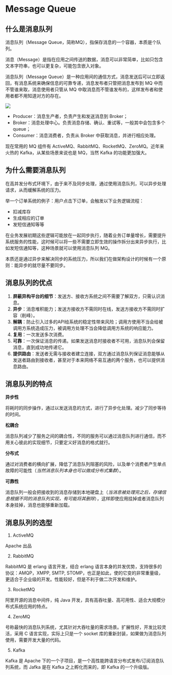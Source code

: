 # Message Queue

## 什么是消息队列

消息队列（Message Queue，简称MQ），指保存消息的一个容器，本质是个队列。

消息（Message）是指在应用之间传送的数据，消息可以非常简单，比如只包含文本字符串，也可以更复杂，可能包含嵌入对象。

消息队列（Message Queue）是一种应用间的通信方式，消息发送后可以立即返回，有消息系统来确保信息的可靠专递，消息发布者只管把消息发布到 MQ 中而不管谁来取，消息使用者只管从 MQ 中取消息而不管谁发布的，这样发布者和使用者都不用知道对方的存在。

![](imgs/mq.jpg)

- Producer：消息生产者，负责产生和发送消息到 Broker；
- Broker：消息处理中心。负责消息存储、确认、重试等，一般其中会包含多个 queue；
- Consumer：消息消费者，负责从 Broker 中获取消息，并进行相应处理。

现在常用的 MQ 组件有 ActiveMQ、RabbitMQ、RocketMQ、ZeroMQ。近年来火热的 Kafka，从某些场景来说也是 MQ，当然 Kafka 的功能更加强大。

## 为什么需要消息队列

在高并发分布式环境下，由于来不及同步处理，通过使用消息队列，可以异步处理请求，从而缓解系统的压力。

举一个订单系统的例子：用户点击下订单，会触发以下业务逻辑流程：

- 扣减库存
- 生成相应的订单
- 发短信通知等等

在业务发展初期这些逻辑可能放在一起同步执行，随着业务订单量增长，需要提升系统服务的性能，这时候可以将一些不需要立即生效的操作拆分出来异步执行，比如发短信通知等，这种场景就可以使用消息队列 MQ。

本质还是通过异步来解决同步的系统压力，所以我们在做架构设计的时候有一个原则：能异步的就尽量不要同步。

## 消息队列的优点

1. **屏蔽异构平台的细节**：发送方、接收方系统之间不需要了解双方，只需认识消息。
2. **异步**：消息堆积能力；发送方接收方不需同时在线，发送方接收方不需同时扩容（削峰）。
3. **解耦**：防止引入过多的API给系统的稳定性带来风险；调用方使用不当会给被调用方系统造成压力，被调用方处理不当会降低调用方系统的响应能力。
4. **复用**：一次发送多次消费。
5. **可靠**：一次保证消息的传递。如果发送消息时接收者不可用，消息队列会保留消息，直到成功地传递它。
6. **提供路由**：发送者无需与接收者建立连接，双方通过消息队列保证消息能够从发送者路由到接收者，甚至对于本来网络不易互通的两个服务，也可以提供消息路由。

## 消息队列的特点

**异步性**

将耗时的同步操作，通过以发送消息的方式，进行了异步化处理。减少了同步等待的时间。

**松耦合**

消息队列减少了服务之间的耦合性，不同的服务可以通过消息队列进行通信，而不用关心彼此的实现细节，只要定义好消息的格式就行。

**分布式**

通过对消费者的横向扩展，降低了消息队列阻塞的风险，以及单个消费者产生单点故障的可能性（*当然消息队列本身也可以做成分布式集群*）。

**可靠性**

消息队列一般会把接收到的消息存储到本地硬盘上（*当消息被处理完之后，存储信息根据不同的消息队列实现，有可能将其删除*），这样即使应用挂掉或者消息队列本身挂掉，消息也能够重新加载。

## 消息队列的选型

1. ActiveMQ

Apache 出品

2. RabbitMQ

RabbitMQ 是 erlang 语言开发，结合 erlang 语言本身的并发优势，支持很多的协议：AMQP，XMPP, SMTP, STOMP，也正是如此，使的它变的非常重量级，更适合于企业级的开发。性能较好，但是不利于做二次开发和维护。

3. RocketMQ

阿里开源的消息中间件，纯 Java 开发，具有高吞吐量、高可用性、适合大规模分布式系统应用的特点。

4. ZeroMQ

号称最快的消息队列系统，尤其针对大吞吐量的需求场景。扩展性好，开发比较灵活，采用 C 语言实现，实际上只是一个 socket 库的重新封装，如果做为消息队列使用，需要开发大量的代码。

5. Kafka

Kafka 是 Apache 下的一个子项目，是一个高性能跨语言分布式发布/订阅消息队列系统，而 Jafka 是在 Kafka 之上孵化而来的，即 Kafka 的一个升级版。
